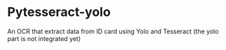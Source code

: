 # Pytesseract-yolo
An OCR that extract data from ID card using Yolo and Tesseract (the yolo part is not integrated yet)
